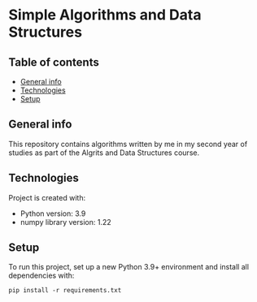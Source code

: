 # Simple Algorithms and Data Structures


## Table of contents
* [General info](#general-info)
* [Technologies](#technologies)
* [Setup](#setup)

## General info
This repository contains algorithms written by me in my second year of studies as part of the Algrits and Data Structures course.

## Technologies
Project is created with:
* Python version: 3.9
* numpy library version: 1.22
	
## Setup
To run this project, set up a new Python 3.9+ environment and install all dependencies with:

```pip install -r requirements.txt```


